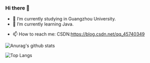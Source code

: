 ### Hi there 👋

- 🔭 I’m currently studying in Guangzhou University.
- 🌱 I’m currently learning Java.
<!-- - 💬 Ask me about 菜鸭. -->
- 📫 How to reach me: CSDN:https://blog.csdn.net/qq_45740349

![Anurag's github stats](https://github-readme-stats.vercel.app/api?username=mp-ui&show_icons=true&theme=tokyonight)

![Top Langs](https://github-readme-stats.vercel.app/api/top-langs/?username=mp-ui&layout=compact)

<!--
**mp-ui/mp-ui** is a ✨ _special_ ✨ repository because its `README.md` (this file) appears on your GitHub profile.

Here are some ideas to get you started:

- 🔭 I’m currently working on ...
- 🌱 I’m currently learning ...
- 👯 I’m looking to collaborate on ...
- 🤔 I’m looking for help with ...
- 💬 Ask me about ...
- 📫 How to reach me: ...
- 😄 Pronouns: ...
- ⚡ Fun fact: ...
-->
